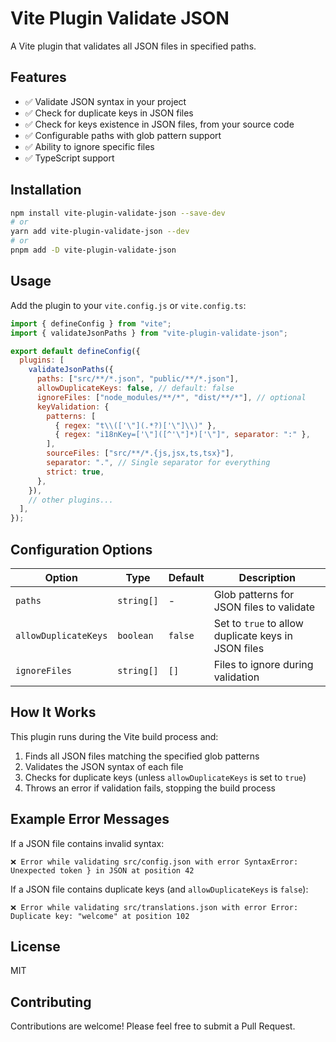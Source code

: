 # Vite Plugin Validate JSON

A Vite plugin that validates all JSON files in specified paths.

## Features

- ✅ Validate JSON syntax in your project
- ✅ Check for duplicate keys in JSON files
- ✅ Check for keys existence in JSON files, from your source code
- ✅ Configurable paths with glob pattern support
- ✅ Ability to ignore specific files
- ✅ TypeScript support

## Installation

```bash
npm install vite-plugin-validate-json --save-dev
# or
yarn add vite-plugin-validate-json --dev
# or
pnpm add -D vite-plugin-validate-json
```

## Usage

Add the plugin to your `vite.config.js` or `vite.config.ts`:

```js
import { defineConfig } from "vite";
import { validateJsonPaths } from "vite-plugin-validate-json";

export default defineConfig({
  plugins: [
    validateJsonPaths({
      paths: ["src/**/*.json", "public/**/*.json"],
      allowDuplicateKeys: false, // default: false
      ignoreFiles: ["node_modules/**/*", "dist/**/*"], // optional
      keyValidation: {
        patterns: [
          { regex: "t\\(['\"](.*?)['\"]\\)" },
          { regex: "i18nKey=['\"]([^'\"]*)['\"]", separator: ":" },
        ],
        sourceFiles: ["src/**/*.{js,jsx,ts,tsx}"],
        separator: ".", // Single separator for everything
        strict: true,
      },
    }),
    // other plugins...
  ],
});
```

## Configuration Options

| Option               | Type       | Default | Description                                         |
| -------------------- | ---------- | ------- | --------------------------------------------------- |
| `paths`              | `string[]` | -       | Glob patterns for JSON files to validate            |
| `allowDuplicateKeys` | `boolean`  | `false` | Set to `true` to allow duplicate keys in JSON files |
| `ignoreFiles`        | `string[]` | `[]`    | Files to ignore during validation                   |

## How It Works

This plugin runs during the Vite build process and:

1. Finds all JSON files matching the specified glob patterns
2. Validates the JSON syntax of each file
3. Checks for duplicate keys (unless `allowDuplicateKeys` is set to `true`)
4. Throws an error if validation fails, stopping the build process

## Example Error Messages

If a JSON file contains invalid syntax:

```
❌ Error while validating src/config.json with error SyntaxError: Unexpected token } in JSON at position 42
```

If a JSON file contains duplicate keys (and `allowDuplicateKeys` is `false`):

```
❌ Error while validating src/translations.json with error Error: Duplicate key: "welcome" at position 102
```

## License

MIT

## Contributing

Contributions are welcome! Please feel free to submit a Pull Request.
